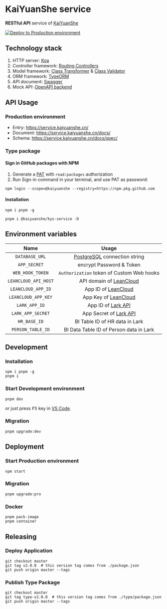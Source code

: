 # KaiYuanShe service

**RESTful API** service of [KaiYuanShe][1]

[![Deploy to Production environment](https://github.com/kaiyuanshe/KYS-service/actions/workflows/deploy-production.yml/badge.svg)][2]

## Technology stack

1. HTTP server: [Koa][3]
2. Controller framework: [Routing Controllers][4]
3. Model framework: [Class Transformer][5] & [Class Validator][6]
4. ORM framework: [TypeORM][7]
5. API document: [Swagger][8]
6. Mock API: [OpenAPI backend][9]

## API Usage

### Production environment

- Entry: https://service.kaiyuanshe.cn/
- Document: https://service.kaiyuanshe.cn/docs/
- Schema: https://service.kaiyuanshe.cn/docs/spec/

### Type package

#### Sign in GitHub packages with NPM

1. Generate a [PAT][10] with `read:packages` authorization
2. Run Sign-in command in your terminal, and use PAT as password:

```shell
npm login --scope=@kaiyuanshe --registry=https://npm.pkg.github.com
```

#### Installation

```shell
npm i pnpm -g

pnpm i @kaiyuanshe/kys-service -D
```

## Environment variables

|         Name         |                   Usage                   |
| :------------------: | :---------------------------------------: |
|    `DATABASE_URL`    |    [PostgreSQL][11] connection string     |
|     `APP_SECRET`     |         encrypt Password & Token          |
|   `WEB_HOOK_TOKEN`   | `Authorization` token of Custom Web hooks |
| `LEANCLOUD_API_HOST` |       API domain of [LeanCloud][13]       |
|  `LEANCLOUD_APP_ID`  |         App ID of [LeanCloud][13]         |
| `LEANCLOUD_APP_KEY`  |        App Key of [LeanCloud][13]         |
|    `LARK_APP_ID`     |         App ID of [Lark API][14]          |
|  `LARK_APP_SECRET`   |       App Secret of [Lark API][14]        |
|     `HR_BASE_ID`     |      BI Table ID of HR data in Lark       |
|  `PERSON_TABLE_ID`   |  BI Data Table ID of Person data in Lark  |

## Development

### Installation

```shell
npm i pnpm -g
pnpm i
```

### Start Development environment

```shell
pnpm dev
```

or just press <kbd>F5</kbd> key in [VS Code][15].

### Migration

```shell
pnpm upgrade:dev
```

## Deployment

### Start Production environment

```shell
npm start
```

### Migration

```shell
pnpm upgrade:pro
```

### Docker

```shell
pnpm pack-image
pnpm container
```

## Releasing

### Deploy Application

```shell
git checkout master
git tag v2.0.0  # this version tag comes from ./package.json
git push origin master --tags
```

### Publish Type Package

```shell
git checkout master
git tag type-v2.0.0  # this version tag comes from ./type/package.json
git push origin master --tags
```

[1]: https://kaiyuanshe.cn
[2]: https://github.com/kaiyuanshe/KYS-service/actions/workflows/deploy-production.yml
[3]: https://koajs.com/
[4]: https://github.com/typestack/routing-controllers
[5]: https://github.com/typestack/class-transformer
[6]: https://github.com/typestack/class-validator
[7]: https://typeorm.io/
[8]: https://swagger.io/
[9]: https://github.com/anttiviljami/openapi-backend
[10]: https://github.com/settings/tokens
[11]: https://www.postgresql.org/
[13]: https://www.leancloud.cn/
[14]: https://open.feishu.cn/
[15]: https://code.visualstudio.com/
